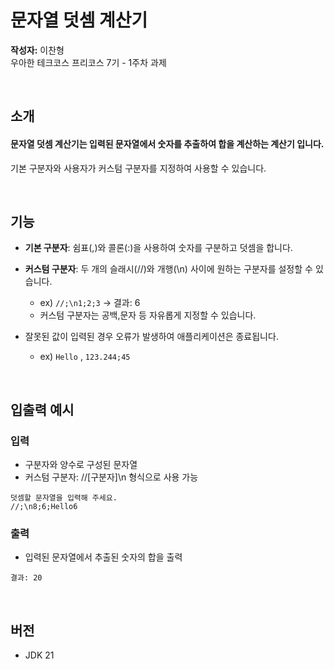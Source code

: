 # 문자열 덧셈 계산기

**작성자:** 이찬형  
우아한 테크코스 프리코스 7기 - 1주차 과제

&nbsp;

## 소개

#### 문자열 덧셈 계산기는 입력된 문자열에서 숫자를 추출하여 합을 계산하는 계산기 입니다.

기본 구분자와 사용자가 커스텀 구분자를 지정하여 사용할 수 있습니다.

&nbsp;

## 기능

- **기본 구분자**: 쉼표(,)와 콜론(:)을 사용하여 숫자를 구분하고 덧셈을 합니다.


- **커스텀 구분자**: 두 개의 슬래시(//)와 개행(\n) 사이에 원하는 구분자를 설정할 수 있습니다.
    - ex) `//;\n1;2;3` → 결과: 6
    - 커스텀 구분자는 공백,문자 등 자유롭게 지정할 수 있습니다.


- 잘못된 값이 입력된 경우 오류가 발생하여 애플리케이션은 종료됩니다.
    - ex) `Hello` , `123.244;45`

&nbsp;

## 입출력 예시

### 입력

- 구분자와 양수로 구성된 문자열
- 커스텀 구분자: //[구분자]\n 형식으로 사용 가능

~~~
덧셈할 문자열을 입력해 주세요.
//;\n8;6;Hello6
~~~

### 출력

- 입력된 문자열에서 추출된 숫자의 합을 출력

~~~
결과: 20
~~~

&nbsp;

## 버전

- JDK 21  
